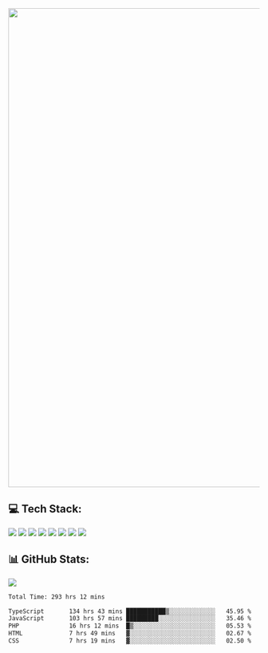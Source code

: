 <img style='width: 100vw' src='./hcampos_gradient.png'>

## 💻 Tech Stack:

![](https://img.shields.io/badge/next%20js-000000?style=for-the-badge&logo=nextdotjs&logoColor=white) ![](https://img.shields.io/badge/Tailwind_CSS-38B2AC?style=for-the-badge&logo=tailwind-css&logoColor=white) ![](https://img.shields.io/badge/React_Query-FF4154?style=for-the-badge&logo=React_Query&logoColor=white) ![](https://img.shields.io/badge/React-20232A?style=for-the-badge&logo=react&logoColor=61DAFB) ![](https://img.shields.io/badge/TypeScript-007ACC?style=for-the-badge&logo=typescript&logoColor=white) ![](https://img.shields.io/badge/JavaScript-323330?style=for-the-badge&logo=javascript&logoColor=F7DF1E) ![](https://img.shields.io/badge/Prisma-3982CE?style=for-the-badge&logo=Prisma&logoColor=white) ![](https://img.shields.io/badge/Supabase-181818?style=for-the-badge&logo=supabase&logoColor=white)

## 📊 GitHub Stats:

![](https://github-readme-stats.vercel.app/api?username=Sakoutecher&show_icons=true&count_private=true&&bg_color=70,11998e,38ef7d&title_color=fff&text_color=fff&icon_color=fff&hide_border=true)<br/>

<!--START_SECTION:waka-->

```txt
Total Time: 293 hrs 12 mins

TypeScript       134 hrs 43 mins ███████████▒░░░░░░░░░░░░░   45.95 %
JavaScript       103 hrs 57 mins █████████░░░░░░░░░░░░░░░░   35.46 %
PHP              16 hrs 12 mins  █▒░░░░░░░░░░░░░░░░░░░░░░░   05.53 %
HTML             7 hrs 49 mins   ▓░░░░░░░░░░░░░░░░░░░░░░░░   02.67 %
CSS              7 hrs 19 mins   ▓░░░░░░░░░░░░░░░░░░░░░░░░   02.50 %
```

<!--END_SECTION:waka-->
